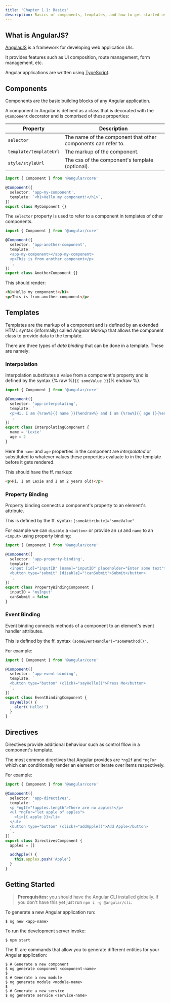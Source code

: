 ```yaml
---
title: 'Chapter 1.1: Basics'
description: Basics of components, templates, and how to get started using the CLI.
---
```


## What is AngularJS?

[AngularJS](https://angular.io/) is a framework for developing web application UIs.

It provides features such as UI composition, route management, 
form management, etc.

Angular applications are written using [TypeScript](https://www.typescriptlang.org/).

## Components

Components are the basic building blocks of any Angular application. 

A component in Angular is defined as a class that is decorated with 
the `@Component` decorator and is comprised of these properties:

| Property               | Description                                                   |
|------------------------|---------------------------------------------------------------|
| `selector`             | The name of the component that other components can refer to. |
| `template/templateUrl` | The markup of the component.                                  |
| `style/styleUrl`       | The css of the component's template (optional).               |

```ts
import { Component } from '@angular/core'

@Component({
  selector: 'app-my-component',
  template: `<h1>Hello my component!</h1>`,
})
export class MyComponent {}
```

The `selector` property is used to refer to a component in templates 
of other components.

```ts
import { Component } from '@angular/core'

@Component({
  selector: 'app-another-component',
  template: `
  <app-my-component></app-my-component>
  <p>This is from another component</p>
  `,
})
export class AnotherComponent {}
```

This should render:

```html
<h1>Hello my component!</h1>
<p>This is from another component</p>
```

## Templates

Templates are the markup of a component and is defined by 
an extended HTML syntax (informally) called *Angular Markup* 
that allows the component class to provide data to the 
template.

There are three types of _data binding_ that can be done in a
template. These are namely:

### Interpolation

Interpolation substitutes a value from a component's property
and is defined by the syntax {% raw %}`{{ someValue }}`{% endraw %}.

```ts
import { Component } from '@angular/core'

@Component({
  selector: 'app-interpolating',
  template: `
  <p>Hi, I am {%raw%}{{ name }}{%endraw%} and I am {%raw%}{{ age }}{%endraw%} years old!</p>
  `,
})
export class InterpolatingComponent {
  name = 'Lexie'
  age = 2
}
```

Here the `name` and `age` properties in the component are _interpolated_ 
or substituted to whatever values these properties evaluate to in 
the template before it gets rendered.

This should have the ff. markup:

```html
<p>Hi, I am Lexie and I am 2 years old!</p>
```

### Property Binding

Property binding connects a component's property to an element's 
attribute.

This is defined by the ff. syntax: `[someAttribute]="someValue"`

For example we can `disable` a `<button>` or provide an `id` and 
`name` to an `<input>` using property binding:

```ts
import { Component } from '@angular/core'

@Component({
  selector: 'app-property-binding',
  template: `
  <input [id]="inputID" [name]="inputID" placeholder="Enter some text">
  <button type="submit" [disable]="!canSubmit">Submit</button>
  `,
})
export class PropertyBindingComponent {
  inputID = 'myInput'
  canSubmit = false
}
```

### Event Binding

Event binding connects methods of a component to an element's event 
handler attributes.

This is defined by the ff. syntax `(someEventHandler)="someMethod()"`.

For example:

```ts
import { Component } from '@angular/core'

@Component({
  selector: 'app-event-binding',
  template: `
  <button type="button" (click)="sayHello()">Press Me</button>
  `,
})
export class EventBindingComponent {
  sayHello() {
    alert('Hello!')
  }
}
```

## Directives

Directives provide additional behaviour such as control fllow in a 
component's template.

The most common directives that Angular provides are `*ngIf` and 
`*ngFor` which can conditionally render an element or iterate 
over items respectively.

For example:

```ts
import { Component } from '@angular/core'

@Component({
  selector: 'app-directives',
  template: `
  <p *ngIf="!apples.length">There are no apples!</p>
  <ul *ngFor="let apple of apples">
    <li>{{ apple }}</li>
  </ul>
  <button type="button" (click)="addApple()">Add Apple</button>
  `,
})
export class DirectivesComponent {
  apples = []

  addApple() {
    this.apples.push('Apple')
  }
}
```

## Getting Started

> **Prerequisites:** you should have the Angular CLI installed globally.
> If you don't have this yet just run `npm i -g @angular/cli`.

To generate a new Angular application run:

```shell
$ ng new <app-name>
```

To run the development server invoke:

```shell
$ npm start
```

The ff. are commands that allow you to generate different entities 
for your Angular application:

```shell
$ # Generate a new component
$ ng generate component <component-name>
$
$ # Generate a new module
$ ng generate module <module-name>
$
$ # Generate a new service
$ ng generate service <service-name>
```
